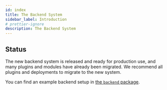 ```yaml
---
id: index
title: The Backend System
sidebar_label: Introduction
# prettier-ignore
description: The Backend System
---
```


## Status

The new backend system is released and ready for production use, and many plugins and modules have already been migrated. We recommend all plugins and deployments to migrate to the new system.

You can find an example backend setup in [the `backend` package](https://github.com/khulnasoft/devtools/tree/master/packages/backend).

